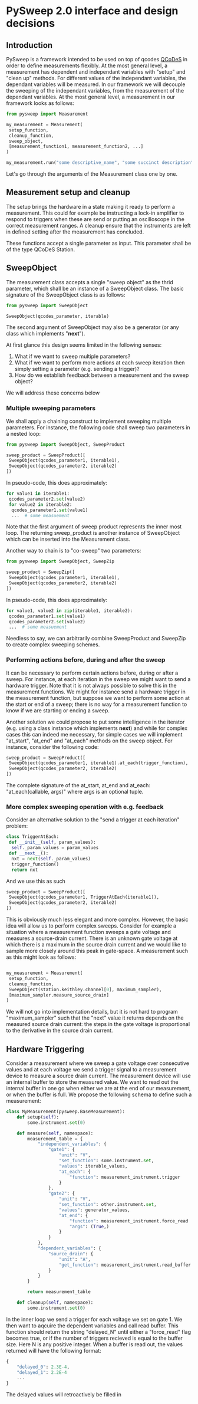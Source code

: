# PySweep 2.0 interface and design decisions
## Introduction
PySweep is a framework intended to be used on top of qcodes [QCoDeS](https://github.com/QCoDeS/Qcodes) in order to define measurements flexibly. At the most general level, a measurement has dependent and independant variables with "setup" and "clean up" methods. For different values of the independant variables, the dependant variables will be measured. In our framework we will decouple the sweeping of the independant variables, from the measurement of the dependant variables. At the most general level, a measurement in our framework looks as follows: 

```python
from pysweep import Measurement

my_measurement = Measurement(
 setup_function, 
 cleanup_function, 
 sweep_object, 
 [measurement_function1, measurement_function2, ...]
)

my_measurement.run("some descriptive_name", "some succinct description")
```

Let's go through the arguments of the Measurement class one by one. 

## Measurement setup and cleanup 

The setup brings the hardware in a state making it ready to perform a measurement. This could for example be instructing a lock-in amplifier to respond to triggers when these are send or putting an oscilloscope in the correct measurement ranges. A cleanup ensure that the instruments are left in defined setting after the measurement has concluded. 

These functions accept a single parameter as input. This parameter shall be of the type QCoDeS Station. 

## SweepObject

The measurement class accepts a single "sweep object" as the thrid parameter, which shall be an instance of a SweepObject class. The basic signature of the SweepObject class is as follows: 

```python
from pysweep import SweepObject

SweepObject(qcodes_parameter, iterable)
```
The second argument of SweepObject may also be a generator (or any class which implements "__next__"). 

At first glance this design seems limited in the following senses: 
1) What if we want to sweep multiple parameters? 
2) What if we want to perform more actions at each sweep iteration then simply setting a parameter (e.g. sending a trigger)? 
3) How do we establish feedback between a measurement and the sweep object? 

We will address these concerns below

### Multiple sweeping parameters

We shall apply a chaining construct to implement sweeping multiple parameters. For instance, the following code shall sweep two parameters in a nested loop: 

```python
from pysweep import SweepObject, SweepProduct

sweep_product = SweepProduct([
 SweepObject(qcodes_parameter1, iterable1),
 SweepObject(qcodes_parameter2, iterable2)
])
```

In pseudo-code, this does approximately: 

```python
for value1 in iterable1: 
 qcodes_parameter2.set(value2)
 for value2 in iterable2: 
  qcodes_parameter1.set(value1)
  ...  # some measuement
```

Note that the first argument of sweep product represents the inner most loop. The returning sweep_product is another instance of SweepObject which can be inserted into the Measurement class. 

Another way to chain is to "co-sweep" two parameters: 

```python
from pysweep import SweepObject, SweepZip

sweep_product = SweepZip([
 SweepObject(qcodes_parameter1, iterable1),
 SweepObject(qcodes_parameter2, iterable2)
])
```

In pseudo-code, this does approximately: 

```python
for value1, value2 in zip(iterable1, iterable2): 
 qcodes_parameter1.set(value1)
 qcodes_parameter2.set(value2)
 ...  # some measuement
```

Needless to say, we can arbitrarily combine SweepProduct and SweepZip to create complex sweeping schemes. 

### Performing actions before, during and after the sweep

It can be necessary to perform certain actions before, during or after a sweep. For instance, at each iteration in the sweep we might want to send a hardware trigger. Note that it is not always possible to solve this in the measurement functions. We might for instance send a hardware trigger in the measurement function, but suppose we want to perform some action at the start or end of a sweep; there is no way for a measurement function to know if we are starting or ending a sweep. 

Another solution we could propose to put some intelligence in the iterator (e.g. using a class instance which implements __next__) and while for complex cases this can indeed me necessary, for simple cases we will implement "at_start", "at_end" and "at_each" methods on the sweep object. For instance, consider the following code: 

```python
sweep_product = SweepProduct([
 SweepObject(qcodes_parameter1, iterable1).at_each(trigger_function),
 SweepObject(qcodes_parameter2, iterable2)
])
```
The complete signature of the at_start, at_end and at_each: "at_each(callable, args)" where args is an optional tuple. 

### More complex sweeping operation with e.g. feedback

Consider an alternative solution to the "send a trigger at each iteration" problem: 

```python
class TriggerAtEach:
 def __init__(self, param_values):
  self._param_values = param_values
 def __next__():
  nxt = next(self._param_values)
  trigger_function()
  return nxt
```

And we use this as such

```python
sweep_product = SweepProduct([
 SweepObject(qcodes_parameter1, TriggerAtEach(iterable1)),
 SweepObject(qcodes_parameter2, iterable2)
])
```

This is obviously much less elegant and more complex. However, the basic idea will allow us to perform complex sweeps. Consider for example a situation where a measurement function sweeps a gate voltage and measures a source-drain current. There is an unknown gate voltage at which there is a maximum in the source drain current and we would like to sample more closely around this peak in gate-space. A measurement such as this might look as follows: 

```python

my_measurement = Measurement(
 setup_function, 
 cleanup_function, 
 SweepObject(station.keithley.channel[0], maximum_sampler), 
 [maximum_sampler.measure_source_drain]
)
```

We will not go into implementation details, but it is not hard to program "maximum_sampler" such that the "next" value it returns depends on the measured source drain current: the steps in the gate voltage is proportional to the derivative in the source drain current. 

## Hardware Triggering

Consider a measurement where we sweep a gate voltage over consecutive values and at each voltage we send a trigger signal to a measurement device to measure a source drain current. The measurement device will use an internal buffer to store the measured value. We want to read out the internal buffer in one go when either we are at the end of our measurement, or when the buffer is full. We propose the following schema to define such a measurement: 

```python
class MyMeasurement(pysweep.BaseMeasurement):
    def setup(self):
        some.instrument.set(0)

    def measure(self, namespace):
        measurement_table = {
            "independent_variables": {
                "gate1": {
                    "unit": "V",
                    "set_function": some.instrument.set,
                    "values": iterable_values, 
                    "at_each": {
                        "function": measurement_instrument.trigger
                    }
                },
                "gate2": {
                    "unit": "V",
                    "set_function": other.instrument.set,
                    "values": generator_values, 
                    "at_end": {
                        "function": measurement_instrument.force_read
                        "args": (True,)
                    }
                }
            },
            "dependent_variables": {
                "source_drain": {
                    "unit": "A",
                    "get_function": measurement_instrument.read_buffer
                }
            }
        }

        return measurement_table

    def cleanup(self, namespace):
        some.instrument.set(0)
```
In the inner loop we send a trigger for each voltage we set on gate 1. We then want to aqcuire the dependent variables and call read buffer. This function should return the string "delayed_N" until either a "force_read" flag becomes true, or if the number of triggers recieved is equal to the buffer size. Here N is any positive integer. When a buffer is read out, the values returned will have the following format: 

```python
{
    "delayed_0": 2.3E-4,
    "delayed_1": 2.2E-4
    ...
}
```
The delayed values will retroactively be filled in 
